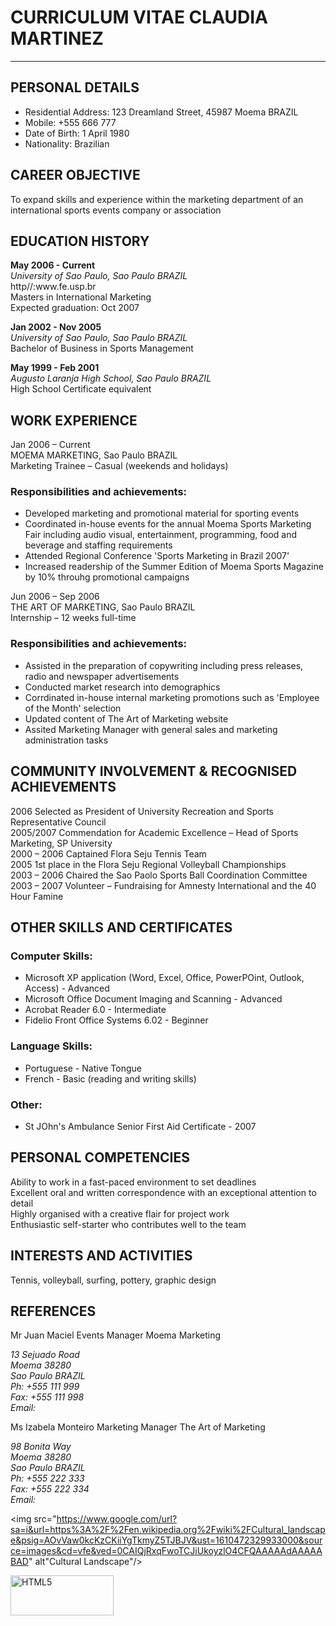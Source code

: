 <h1>CURRICULUM VITAE CLAUDIA MARTINEZ</h1>
<hr />
<h2>PERSONAL DETAILS</h2>
<ul>
  <li>Residential Address: 	123 Dreamland Street, 45987 Moema BRAZIL</li>
  <li>Mobile: 		+555 666 777</li>
  <li>Date of Birth: 		1  April 1980</li>
  <li>Nationality: 		Brazilian</li>
  </ul>

<h2>CAREER OBJECTIVE</h2>
To expand skills and experience within the marketing department of an international sports events company or association

<h2>EDUCATION HISTORY</h2>
<strong>May 2006 - Current</strong><br>
<i>University of Sao Paulo, Sao Paulo BRAZIL</i><br>
http//:www.fe.usp.br<br>
Masters in International Marketing<br>
Expected graduation: Oct 2007

<strong>Jan 2002 - Nov 2005</strong><br>
<i>University of Sao Paulo, Sao Paulo BRAZIL</i><br>
Bachelor of Business in Sports Management

<strong>May 1999 - Feb 2001</strong><br>
<i>Augusto Laranja High School, Sao Paulo BRAZIL</i><br>
High School Certificate equivalent

<h2>WORK EXPERIENCE</h2>

Jan 2006 – Current<br>
MOEMA MARKETING, Sao Paulo BRAZIL<br>
<a href="http://www.moemamkt.com.br"></a>
Marketing Trainee – Casual (weekends and holidays)
  
<h3>Responsibilities and achievements:</h3>
  <ul>
    <li>Developed marketing and promotional material for sporting events</li>
    <li>Coordinated in-house events for the annual Moema Sports Marketing Fair including audio visual, entertainment, programming, food and beverage and staffing requirements</li>
    <li>Attended Regional Conference 'Sports Marketing in Brazil 2007'</li>
    <li>Increased readership of the Summer Edition of Moema Sports Magazine by 10% throuhg promotional campaigns</li>
  </ul>

Jun 2006 – Sep 2006	<br>
THE ART OF MARKETING, Sao Paulo BRAZIL<br>
<a href="http://www.artofmarketing.com"></a>
Internship – 12 weeks full-time

<h3>Responsibilities and achievements:</h3>
  <ul>
    <li>Assisted in the preparation of copywriting including press releases, radio and newspaper advertisements</li>
    <li>Conducted market research into demographics</li>
    <li>Corrdinated in-house internal marketing promotions such as 'Employee of the Month' selection</li>
    <li>Updated content of The Art of Marketing website</li>
    <li>Assited Marketing Manager with general sales and marketing administration tasks</li>
  </ul>
  
<h2>COMMUNITY INVOLVEMENT & RECOGNISED ACHIEVEMENTS</h2>
2006			Selected as President of University Recreation and Sports Representative Council<br>
2005/2007	        Commendation for Academic Excellence – Head of Sports Marketing, SP University<br>
2000 – 2006 		Captained Flora Seju Tennis Team <br>
2005			1st place in the Flora Seju Regional Volleyball Championships<br>
2003 – 2006		Chaired the Sao Paolo Sports Ball Coordination Committee<br>
2003 – 2007 		Volunteer – Fundraising for Amnesty International and the 40 Hour Famine<br>

<h2>OTHER SKILLS AND CERTIFICATES</h2>

<h3>Computer Skills:</h3>
  <ul>
    <li>Microsoft XP application (Word, Excel, Office, PowerPOint, Outlook, Access) - Advanced</li>
    <li>Microsoft Office Document Imaging and Scanning - Advanced</li>
    <li>Acrobat Reader 6.0 - Intermediate</li>
    <li>Fidelio Front Office Systems 6.02 - Beginner</li>
  </ul>
  
<h3>Language Skills:</h3>
  <ul>
    <li>Portuguese - Native Tongue</li>
    <li>French - Basic (reading and writing skills)</li>
  </ul>
      
<h3>Other: </h3>
  <ul>
    <li>St JOhn's Ambulance Senior First Aid Certificate - 2007</li>
  </ul>
<h2>PERSONAL COMPETENCIES</h2>
Ability to work in a fast-paced environment to set deadlines<br>
Excellent oral and written correspondence with an exceptional attention to detail<br>
Highly organised with a creative flair for project work<br>
Enthusiastic self-starter who contributes well to the team<br>

<h2>INTERESTS AND ACTIVITIES</h2>
Tennis, volleyball, surfing, pottery, graphic design

<h2>REFERENCES</h2>

Mr Juan Maciel
Events Manager
Moema Marketing
<address>
13 Sejuado Road<br>
Moema 38280<br>
Sao Paulo BRAZIL<br>
Ph: +555 111 999<br>
Fax: +555 111 998<br>
Email: <a href="juanmacial@moemamktg.br"></a>
</address>

Ms Izabela Monteiro
Marketing Manager
The Art of Marketing
<address>
98 Bonita Way<br>
Moema 38280<br>
Sao Paulo BRAZIL<br>
Ph: +555 222 333<br>
Fax: +555 222 334<br>
Email: <a href="izabelam@artofmarketing.com"></a>
</address>

<img src="https://www.google.com/url?sa=i&url=https%3A%2F%2Fen.wikipedia.org%2Fwiki%2FCultural_landscape&psig=AOvVaw0kcKzCKiiYgTkmyZ5TJBJV&ust=1610472329933000&source=images&cd=vfe&ved=0CAIQjRxqFwoTCJiUkoyzlO4CFQAAAAAdAAAAABAD" alt"Cultural Landscape"/>
<p><a href="http://validator.w3.org/check?uri=referer" target="_blank"><img src="https://www.w3.org/html/logo/badge/html5-badge-h-css3-semantics.png" width="165" height="64" alt="HTML5" title="HTML5"></a></p>
